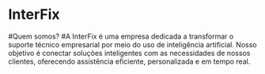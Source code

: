 # InterFix
#Quem somos?
#A InterFix é uma empresa dedicada a transformar o suporte técnico empresarial por meio do uso de inteligência artificial. Nosso objetivo é conectar soluções inteligentes com as necessidades de nossos clientes, oferecendo assistência eficiente, personalizada e em tempo real.
